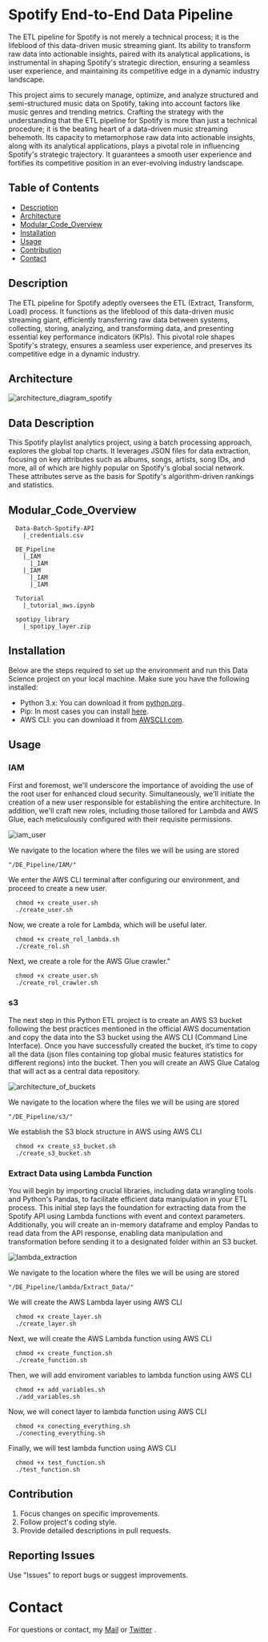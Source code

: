 # Spotify End-to-End Data Pipeline

The ETL pipeline for Spotify is not merely a technical process; it is the lifeblood of this data-driven music streaming giant. Its ability to transform raw data into actionable insights, paired with its analytical applications, is instrumental in shaping Spotify's strategic direction, ensuring a seamless user experience, and maintaining its competitive edge in a dynamic industry landscape.

This project aims to securely manage, optimize, and analyze structured and semi-structured music data on Spotify, taking into account factors like music genres and trending metrics. Crafting the strategy with the understanding that the ETL pipeline for Spotify is more than just a technical procedure; it is the beating heart of a data-driven music streaming behemoth. Its capacity to metamorphose raw data into actionable insights, along with its analytical applications, plays a pivotal role in influencing Spotify's strategic trajectory. It guarantees a smooth user experience and fortifies its competitive position in an ever-evolving industry landscape.

## Table of Contents

- [Description](#description)
- [Architecture](#architecture)
- [Modular_Code_Overview](#modular_code_overview)
- [Installation](#installation)
- [Usage](#usage) 
- [Contribution](#contribution)
- [Contact](#contact)

## Description

The ETL pipeline for Spotify adeptly oversees the ETL (Extract, Transform, Load) process. It functions as the lifeblood of this data-driven music streaming giant, efficiently transferring raw data between systems, collecting, storing, analyzing, and transforming data, and presenting essential key performance indicators (KPIs). This pivotal role shapes Spotify's strategy, ensures a seamless user experience, and preserves its competitive edge in a dynamic industry.

## Architecture
<img src='https://github.com/diegovillatoromx/ETL-Pipeline-Spotify/blob/main/architecture_diagram_spotify.gif' alt="architecture_diagram_spotify">

## Data Description

This Spotify playlist analytics project, using a batch processing approach, explores the global top charts. It leverages JSON files for data extraction, focusing on key attributes such as albums, songs, artists, song IDs, and more, all of which are highly popular on Spotify's global social network. These attributes serve as the basis for Spotify's algorithm-driven rankings and statistics.

## Modular_Code_Overview

```
  Data-Batch-Spotify-API
    |_credentials.csv

  DE_Pipeline
    |_IAM
      |_IAM
    |_IAM
      |_IAM
      |_IAM

  Tutorial
    |_tutorial_aws.ipynb

  spotipy_library
    |_spotipy_layer.zip
```
## Installation

Below are the steps required to set up the environment and run this Data Science project on your local machine. Make sure you have the following installed:
- Python 3.x: You can download it from [python.org](https://www.python.org/downloads/).
- Pip: In most cases you can install [here](https://pip.pypa.io/en/stable/installing/).
- AWS CLI: you can download it from [AWSCLI.com](https://docs.aws.amazon.com/cli/latest/userguide/getting-started-install.html).

## Usage

### IAM
First and foremost, we'll underscore the importance of avoiding the use of the root user for enhanced cloud security. Simultaneously, we'll initiate the creation of a new user responsible for establishing the entire architecture. In addition, we'll craft new roles, including those tailored for Lambda and AWS Glue, each meticulously configured with their requisite permissions. 

<img src='https://github.com/diegovillatoromx/ETL-Pipeline-Spotify/blob/main/iam_user.gif' alt="iam_user">

We navigate to the location where the files we will be using are stored

`"/DE_Pipeline/IAM/"`

We enter the AWS CLI terminal after configuring our environment, and proceed to create a new user.
```terminal
  chmod +x create_user.sh
  ./create_user.sh
```
Now, we create a role for Lambda, which will be useful later.
```terminal
  chmod +x create_rol_lambda.sh
  ./create_rol.sh
```
Next, we create a role for the AWS Glue crawler."
```terminal
  chmod +x create_user.sh
  ./create_rol_crawler.sh
```

### s3
The next step in this Python ETL project is to create an AWS S3 bucket following the best practices mentioned in the official AWS documentation and copy the data into the S3 bucket using the AWS CLI (Command Line Interface). Once you have successfully created the bucket, it’s time to copy all the data (json files containing top global music features statistics for different regions) into the bucket. Then you will create an AWS Glue Catalog that will act as a central data repository.

<img src='https://github.com/diegovillatoromx/ETL-Pipeline-Spotify/blob/main/s3_architecture.gif' alt="architecture_of_buckets">

We navigate to the location where the files we will be using are stored

`"/DE_Pipeline/s3/"`


We establish the S3 block structure in AWS using AWS CLI
```terminal
  chmod +x create_s3_bucket.sh
  ./create_s3_bucket.sh
```

### Extract Data using Lambda Function
You will begin by importing crucial libraries, including data wrangling tools and Python's Pandas, to facilitate efficient data manipulation in your ETL process. This initial step lays the foundation for extracting data from the Spotify API using Lambda functions with event and context parameters. Additionally, you will create an in-memory dataframe and employ Pandas to read data from the API response, enabling data manipulation and transformation before sending it to a designated folder within an S3 bucket.

<img src='https://github.com/diegovillatoromx/ETL-Pipeline-Spotify/blob/main/lambda_extraction.gif' alt="lambda_extraction">

We navigate to the location where the files we will be using are stored

`"/DE_Pipeline/lambda/Extract_Data/"`

We will create the AWS Lambda layer using AWS CLI
```terminal
  chmod +x create_layer.sh
  ./create_layer.sh
```
Next, we will create the AWS Lambda function using AWS CLI
```terminal
  chmod +x create_function.sh
  ./create_function.sh
```
Then, we will add enviroment variables to lambda function using AWS CLI
```terminal
  chmod +x add_variables.sh
  ./add_variables.sh
```
Now, we will conect layer to lambda function using AWS CLI
```terminal
  chmod +x conecting_everything.sh
  ./conecting_everything.sh
```
Finally, we will test lambda function using AWS CLI
```terminal
  chmod +x test_function.sh
  ./test_function.sh
```




## Contribution
  1. Focus changes on specific improvements.
  2. Follow project's coding style.
  3. Provide detailed descriptions in pull requests.
## Reporting Issues
  Use "Issues" to report bugs or suggest improvements.
# Contact
For questions or contact, my [Mail](diegovillatormx@gmail.com) or [Twitter](https://twitter.com/diegovillatomx) .

